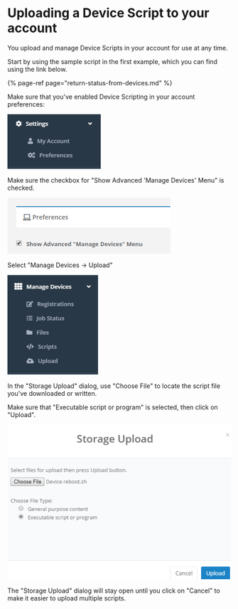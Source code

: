 # Uploading a Device Script to your account

You upload and manage Device Scripts in your account for use at any time.

Start by using the sample script in the first example, which you can find using the link below.

{% page-ref page="return-status-from-devices.md" %}

Make sure that you've enabled Device Scripting in your account preferences:

 

![](../../.gitbook/assets/image%20%2856%29.png)

Make sure the checkbox for "Show Advanced 'Manage Devices' Menu" is checked.

![](../../.gitbook/assets/image%20%2880%29.png)

Select "Manage Devices -&gt; Upload"

![](../../.gitbook/assets/image%20%28107%29.png)

In the "Storage Upload" dialog, use "Choose File" to locate the script file you've downloaded or written.

Make sure that "Executable script or program" is selected, then click on "Upload".

![](../../.gitbook/assets/image%20%2832%29.png)

The "Storage Upload" dialog will stay open until you click on "Cancel" to make it easier to upload multiple scripts.

